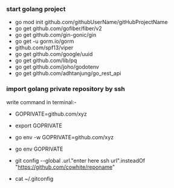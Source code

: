 ### start golang project
- go mod init github.com/githubUserName/gitHubProjectName
- go get github.com/gofiber/fiber/v2
- go get github.com/gin-gonic/gin
- go get -u gorm.io/gorm
- github.com/spf13/viper
- go get github.com/google/uuid
- go get github.com/lib/pq
- go get github.com/joho/godotenv
- go get github.com/adhtanjung/go_rest_api

### import golang private repository by ssh
write command in terminal:-
- GOPRIVATE=github.com/xyz
- export GOPRIVATE
- go env -w GOPRIVATE=github.com/xyz
- go env GOPRIVATE


- git config --global .url."enter here ssh url".insteadOf "https://github.com/cowhite/reponame"
- cat ~/.gitconfig
